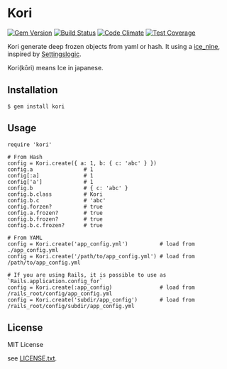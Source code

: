 # Kori

[![Gem Version](https://badge.fury.io/rb/kori.svg)](https://badge.fury.io/rb/kori)
[![Build Status](https://travis-ci.org/nalabjp/kori.svg?branch=master)](https://travis-ci.org/nalabjp/kori)
[![Code Climate](https://codeclimate.com/repos/5648b1ae1787d73e1f016cf6/badges/5e21bf44e70faa02d88a/gpa.svg)](https://codeclimate.com/repos/5648b1ae1787d73e1f016cf6/feed)
[![Test Coverage](https://codeclimate.com/repos/5648b1ae1787d73e1f016cf6/badges/5e21bf44e70faa02d88a/coverage.svg)](https://codeclimate.com/repos/5648b1ae1787d73e1f016cf6/coverage)

Kori generate deep frozen objects from yaml or hash.
It using a [ice_nine](https://github.com/dkubb/ice_nine), inspired by [Settingslogic](https://github.com/settingslogic/settingslogic).

Kori(kōri) means Ice in japanese.

## Installation

    $ gem install kori

## Usage

    require 'kori'

    # From Hash
    config = Kori.create({ a: 1, b: { c: 'abc' } })
    config.a                # 1
    config[:a]              # 1
    config['a']             # 1
    config.b                # { c: 'abc' }
    config.b.class          # Kori
    config.b.c              # 'abc'
    config.forzen?          # true
    config.a.frozen?        # true
    config.b.frozen?        # true
    config.b.c.frozen?      # true

    # From YAML
    config = Kori.create('app_config.yml')          # load from ./app_config.yml
    config = Kori.create('/path/to/app_config.yml') # load from /path/to/app_config.yml

    # If you are using Rails, it is possible to use as `Rails.application.config_for`
    config = Kori.create(:app_config)               # load from /rails_root/config/app_config.yml
    config = Kori.create('subdir/app_config')       # load from /rails_root/config/subdir/app_config.yml

## License

MIT License

see [LICENSE.txt](https://github.com/nalabjp/kori/blob/master/LICENSE.txt).

